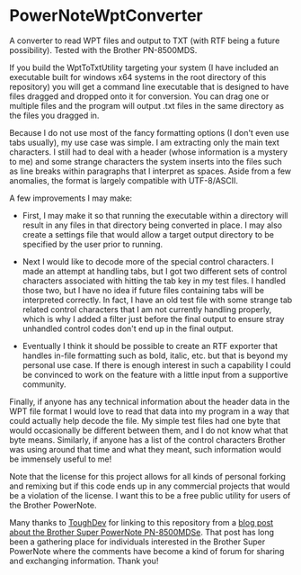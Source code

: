 # PowerNoteWptConverter
A converter to read WPT files and output to TXT (with RTF being a future possibility). Tested with the Brother PN-8500MDS.

If you build the WptToTxtUtility targeting your system (I have included an executable built for windows x64 systems in the root directory of this repository) you will get a command line executable that is designed to have files dragged and dropped onto it for conversion. You can drag one or multiple files and the program will output .txt files in the same directory as the files you dragged in.

Because I do not use most of the fancy formatting options (I don't even use tabs usually), my use case was simple. I am extracting only the main text characters. I still had to deal with a header (whose information is a mystery to me) and some strange characters the system inserts into the files such as line breaks within paragraphs that I interpret as spaces. Aside from a few anomalies, the format is largely compatible with UTF-8/ASCII.

A few improvements I may make:

* First, I may make it so that running the executable within a directory will result in any files in that directory being converted in place. I may also create a settings file that would allow a target output directory to be specified by the user prior to running.

* Next I would like to decode more of the special control characters. I made an attempt at handling tabs, but I got two different sets of control characters associated with hitting the tab key in my test files. I handled those two, but I have no idea if future files containing tabs will be interpreted correctly. In fact, I have an old test file with some strange tab related control characters that I am not currently handling properly, which is why I added a filter just before the final output to ensure stray unhandled control codes don't end up in the final output.

* Eventually I think it should be possible to create an RTF exporter that handles in-file formatting such as bold, italic, etc. but that is beyond my personal use case. If there is enough interest in such a capability I could be convinced to work on the feature with a little input from a supportive community.

Finally, if anyone has any technical information about the header data in the WPT file format I would love to read that data into my program in a way that could actually help decode the file. My simple test files had one byte that would occasionally be different between them, and I do not know what that byte means. Similarly, if anyone has a list of the control characters Brother was using around that time and what they meant, such information would be immensely useful to me!

Note that the license for this project allows for all kinds of personal forking and remixing but if this code ends up in any commercial projects that would be a violation of the license. I want this to be a free public utility for users of the Brother PowerNote.

Many thanks to [ToughDev](https://www.toughdev.com/) for linking to this repository from a [blog post about the Brother Super PowerNote PN-8500MDSe](https://www.toughdev.com/content/2016/06/brother-super-powernote-pn-8500mdse-vintage-word-processor/). That post has long been a gathering place for individuals interested in the Brother Super PowerNote where the comments have become a kind of forum for sharing and exchanging information. Thank you!
